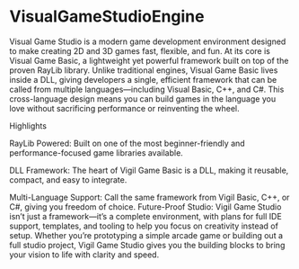# VisualGameStudioEngine


Visual Game Studio is a modern game development environment designed to make creating 2D and 3D games fast, flexible, and fun. At its core is Visual Game Basic, a lightweight yet powerful framework built on top of the proven RayLib library. Unlike traditional engines, Visual Game Basic lives inside a DLL, giving developers a single, efficient framework that can be called from multiple languages—including Visual Basic, C++, and C#. This cross-language design means you can build games in the language you love without sacrificing performance or reinventing the wheel.

Highlights

RayLib Powered: Built on one of the most beginner-friendly and performance-focused game libraries available.

DLL Framework: The heart of Vigil Game Basic is a DLL, making it reusable, compact, and easy to integrate.

Multi-Language Support: Call the same framework from Vigil Basic, C++, or C#, giving you freedom of choice. Future-Proof Studio: Vigil Game Studio isn’t just a framework—it’s a complete environment, with plans for full IDE support, templates, and tooling to help you focus on creativity instead of setup. Whether you’re prototyping a simple arcade game or building out a full studio project, Vigil Game Studio gives you the building blocks to bring your vision to life with clarity and speed.
